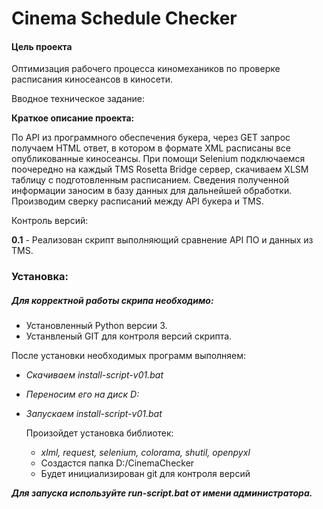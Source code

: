 # Cinema Schedule Checker

#### Цель проекта
Оптимизация рабочего процесса киномехаников по проверке расписания киносеансов в киносети.

Вводное техническое задание:

**Краткое описание проекта:**

По API из программного обеспечения букера, через GET запрос получаем HTML ответ, в котором в формате XML расписаны все опубликованные киносеансы.
При помощи Selenium подключаемся поочередно на каждый TMS Rosetta Bridge сервер, скачиваем XLSM таблицу с подготовленным расписанием.
Сведения полученной информации заносим в базу данных для дальнейшей обработки. 
Производим сверку расписаний между API букера и TMS.


Контроль версий: 

**0.1** - Реализован скрипт выполняющий сравнение API ПО и данных из TMS.

### Установка: 
##### Для корректной работы скрипа необходимо:
- Установленный Python версии 3.
- Устанвленый GIT для контроля версий скрипта.

После установки необходимых программ выполняем:
- _Скачиваем install-script-v01.bat_
- _Переносим его на диск D:_
- _Запускаем install-script-v01.bat_

    Произойдет установка библиотек:
  
  - _xlml, request, selenium, colorama, shutil, openpyxl_
  - Создастся папка D:/CinemaChecker
  - Будет инициализирован git для контроля версий

**_Для запуска используйте run-script.bat от имени администратора._**